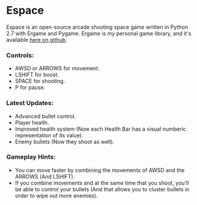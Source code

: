 Espace
======

Espace is an open-source arcade shooting space game written in Python 2.7 with Ergame and Pygame.
Ergame is my personal game library, and it's available [here on github](https://github.com/EricsonWillians/Ergame).

### Controls:

* AWSD or ARROWS for movement.
* LSHIFT for boost.
* SPACE for shooting.
* P for pause.

### Latest Updates:

* Advanced bullet control.
* Player health.
* Improved health system (Now each Health Bar has a visual numberic representation of its value).
* Enemy bullets (Now they shoot as well).

### Gameplay Hints:

* You can move faster by combining the movements of AWSD and the ARROWS (And LSHIFT).
* If you combine movements and at the same time that you shoot, you'll be able to control your bullets (And that allows you to cluster bullets in order to wipe out more enemies).
